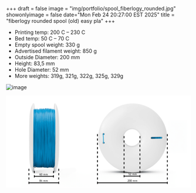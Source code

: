 +++
draft = false
image = "img/portfolio/spool_fiberlogy_rounded.jpg"
showonlyimage = false
date="Mon Feb 24 20:27:00 EST 2025"
title = "fiberlogy rounded spool (old) easy pla"
+++

* Printing temp: 200 C – 230 C
* Bed temp: 50 C – 70 C
* Empty spool weight: 330 g
* Advertised filament weight: 850 g
* Outside Diameter: 200 mm
* Height: 83,5 mm
* Hole Diameter: 52 mm
* More weights: 319g, 321g, 322g, 325g, 329g
<!--more-->

![image](/img/portfolio/spool_fiberlogy_rounded.jpg)

![image](/img/portfolio/schema_fiberlogy_rounded.png)

